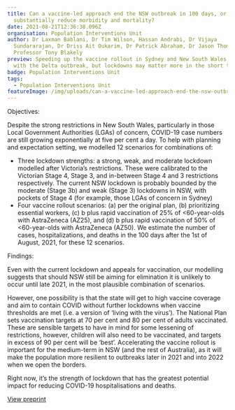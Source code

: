 ```yaml
---
title: Can a vaccine-led approach end the NSW outbreak in 100 days, or at least
  substantially reduce morbidity and mortality?
date: 2021-08-21T12:36:38.096Z
organisation: Population Interventions Unit
author: Dr Laxman Bablani, Dr Tim Wilson, Hassan Andrabi, Dr Vijaya
  Sundararajan, Dr Driss Ait Oukarim, Dr Patrick Abraham, Dr Jason Thompson,
  Professor Tony Blakely
preview: Speeding up the vaccine rollout in Sydney and New South Wales helps
  with the Delta outbreak, but lockdowns may matter more in the short term
badge: Population Interventions Unit
tags:
  - Population Interventions Unit
featureImage: /img/uploads/can-a-vaccine-led-approach-end-the-nsw-outbreak-in-100-days-or-at-least-substantially-reduce-morbidity-and-mortality.jpeg
---
```

Objectives: 

Despite the strong restrictions in New South Wales, particularly in those Local Government Authorities (LGAs) of concern, COVID-19 case numbers are still growing exponentially at five per cent a day.
To help with planning and expectation setting, we modelled 12 scenarios for combinations of:
* Three lockdown strengths: a strong, weak, and moderate lockdown modelled after Victoria’s restrictions. These were calibrated to the Victorian Stage 4, Stage 3, and in-between Stage 4 and 3 restrictions respectively. The current NSW lockdown is probably bounded by the moderate (Stage 3b) and weak (Stage 3) lockdowns in NSW, with pockets of Stage 4 (for example, those LGAs of concern in Sydney)
* Four vaccine rollout scenarios: (a) per the original plan, (b) prioritizing essential workers, (c) b plus rapid vaccination of 25% of <60-year-olds with AstraZeneca (AZ25), and (d) b plus rapid vaccination of 50% of <60-year-olds with AstraZeneca (AZ50). We estimate the number of cases, hospitalizations, and deaths in the 100 days after the 1st of August, 2021, for these 12 scenarios.



Findings: 

Even with the current lockdown and appeals for vaccination, our modelling suggests that should NSW still be aiming for elimination it is unlikely to occur until late 2021, in the most plausible combination of scenarios.

However, one possibility is that the state will get to high vaccine coverage and aim to contain COVID without further lockdowns when vaccine thresholds are met (i.e. a version of ‘living with the virus’).
The National Plan sets vaccination targets at 70 per cent and 80 per cent of adults vaccinated. These are sensible targets to have in mind for some lessening of restrictions, however, children will also need to be vaccinated, and targets in excess of 90 per cent will be ‘best’. Accelerating the vaccine rollout is important for the medium-term in NSW (and the rest of Australia), as it will make the population more resilient to outbreaks later in 2021 and into 2022 when we open the borders.

Right now, it’s the strength of lockdown that has the greatest potential impact for reducing COVID-19 hospitalisations and deaths.

<a href="https://www.medrxiv.org/content/10.1101/2021.08.18.21262252v1" target="_blank">
View preprint
</a>